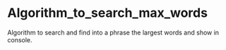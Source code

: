 # Algorithm_to_search_max_words
Algorithm to search and find into a phrase the largest words and show in console.
